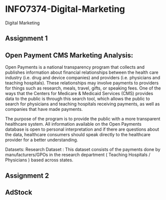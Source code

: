 # INFO7374-Digital-Marketing
Digital Marketing 

## Assignment 1
## Open Payment CMS Marketing Analysis:

Open Payments is a national transparency program that collects and publishes information about financial relationships between the health care industry (i.e. drug and device companies) and providers (i.e. physicians and teaching hospitals). These relationships may involve payments to providers for things such as research, meals, travel, gifts, or speaking fees. One of the ways that the Centers for Medicare & Medicaid Services (CMS) provides data to the public is through this search tool, which allows the public to search for physicians and teaching hospitals receiving payments, as well as companies that have made payments.

The purpose of the program is to provide the public with a more transparent healthcare system. All information available on the Open Payments database is open to personal interpretation and if there are questions about the data, healthcare consumers should speak directly to the healthcare provider for a better understanding. 

Datasets:
Research Dataset : This dataset consists of the payments done by manufacturers/GPOs in the research department ( Teaching Hospitals / Physicians ) based across states.

## Assignment 2
## AdStock
